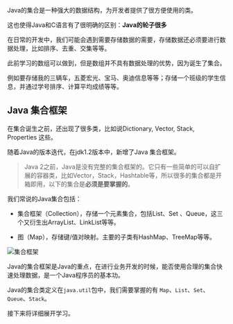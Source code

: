 Java的集合是一种强大的数据结构，为开发者提供了很方便使用的类。

这也使得Java和C语言有了很明确的区别：**Java的轮子很多**



在日常的开发中，我们可能会遇到需要存储数据的需要，存储数据还必须要进行数据处理，比如排序、去重、交集等等。

此前学习的数组可以做到，但是数组并不具有数据处理的优势，因为诞生了集合。

例如要存储我的三辆车，五菱宏光、宝马、奥迪信息等等；存储一个班级的学生信息，并通过学号排序、计算平均成绩等等。



## Java 集合框架

在集合诞生之前，还出现了很多类，比如说Dictionary, Vector, Stack,  Properties  这些。

随着Java的版本迭代，在jdk1.2版本中，新增了Java 集合框架。

> Java 2之前，Java是没有完整的集合框架的。它只有一些简单的可以自扩展的容器类，比如Vector，Stack，Hashtable等，所以很多的集合都是开箱即用，以下的集合是**必须是要掌握的**。

我们常说的Java集合包括：

- 集合框架（Collection），存储一个元素集合，包括List、Set 、Queue，这三个又衍生出ArrayList、LinkList等等。

- 图（Map），存储键/值对映射。主要的子类有HashMap、TreeMap等等。

![集合框架](https://cdn.jsdelivr.net/gh/DogerRain/image@main/Home/image-20200918183042733.png)



Java的集合框架是Java的重点，在进行业务开发的时候，能否使用合理的集合快速处理数据，是一个Java程序员的基本功。

Java的集合类定义在`java.util`包中，我们需要掌握的有 `Map`、`List`、`Set`、`Queue`、`Stack`。

接下来将详细展开学习。